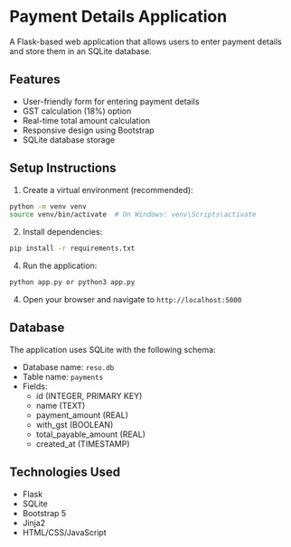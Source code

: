 # Payment Details Application

A Flask-based web application that allows users to enter payment details and store them in an SQLite database.

## Features

- User-friendly form for entering payment details
- GST calculation (18%) option
- Real-time total amount calculation
- Responsive design using Bootstrap
- SQLite database storage

## Setup Instructions

1. Create a virtual environment (recommended):
```bash
python -m venv venv
source venv/bin/activate  # On Windows: venv\Scripts\activate
```

2. Install dependencies:
```bash
pip install -r requirements.txt
```

4. Run the application:
```bash
python app.py or python3 app.py
```

4. Open your browser and navigate to `http://localhost:5000`

## Database

The application uses SQLite with the following schema:
- Database name: `reso.db`
- Table name: `payments`
- Fields:
  - id (INTEGER, PRIMARY KEY)
  - name (TEXT)
  - payment_amount (REAL)
  - with_gst (BOOLEAN)
  - total_payable_amount (REAL)
  - created_at (TIMESTAMP)

## Technologies Used

- Flask
- SQLite
- Bootstrap 5
- Jinja2
- HTML/CSS/JavaScript
